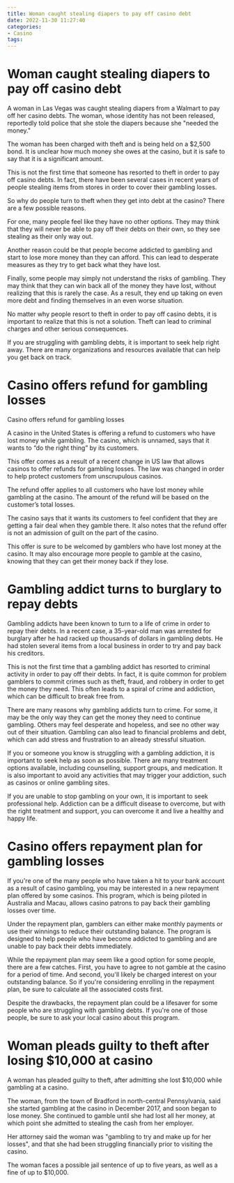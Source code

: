 ```yaml
---
title: Woman caught stealing diapers to pay off casino debt
date: 2022-11-30 11:27:40
categories:
- Casino
tags:
---
```



#  Woman caught stealing diapers to pay off casino debt

A woman in Las Vegas was caught stealing diapers from a Walmart to pay off her casino debts. The woman, whose identity has not been released, reportedly told police that she stole the diapers because she "needed the money."

The woman has been charged with theft and is being held on a $2,500 bond. It is unclear how much money she owes at the casino, but it is safe to say that it is a significant amount.

This is not the first time that someone has resorted to theft in order to pay off casino debts. In fact, there have been several cases in recent years of people stealing items from stores in order to cover their gambling losses.

So why do people turn to theft when they get into debt at the casino? There are a few possible reasons.

For one, many people feel like they have no other options. They may think that they will never be able to pay off their debts on their own, so they see stealing as their only way out.

Another reason could be that people become addicted to gambling and start to lose more money than they can afford. This can lead to desperate measures as they try to get back what they have lost.

Finally, some people may simply not understand the risks of gambling. They may think that they can win back all of the money they have lost, without realizing that this is rarely the case. As a result, they end up taking on even more debt and finding themselves in an even worse situation.

No matter why people resort to theft in order to pay off casino debts, it is important to realize that this is not a solution. Theft can lead to criminal charges and other serious consequences.

If you are struggling with gambling debts, it is important to seek help right away. There are many organizations and resources available that can help you get back on track.

#  Casino offers refund for gambling losses

Casino offers refund for gambling losses

A casino in the United States is offering a refund to customers who have lost money while gambling. The casino, which is unnamed, says that it wants to “do the right thing” by its customers.

This offer comes as a result of a recent change in US law that allows casinos to offer refunds for gambling losses. The law was changed in order to help protect customers from unscrupulous casinos.

The refund offer applies to all customers who have lost money while gambling at the casino. The amount of the refund will be based on the customer’s total losses.

The casino says that it wants its customers to feel confident that they are getting a fair deal when they gamble there. It also notes that the refund offer is not an admission of guilt on the part of the casino.

This offer is sure to be welcomed by gamblers who have lost money at the casino. It may also encourage more people to gamble at the casino, knowing that they can get their money back if they lose.

#  Gambling addict turns to burglary to repay debts

Gambling addicts have been known to turn to a life of crime in order to repay their debts. In a recent case, a 35-year-old man was arrested for burglary after he had racked up thousands of dollars in gambling debts. He had stolen several items from a local business in order to try and pay back his creditors.

This is not the first time that a gambling addict has resorted to criminal activity in order to pay off their debts. In fact, it is quite common for problem gamblers to commit crimes such as theft, fraud, and robbery in order to get the money they need. This often leads to a spiral of crime and addiction, which can be difficult to break free from.

There are many reasons why gambling addicts turn to crime. For some, it may be the only way they can get the money they need to continue gambling. Others may feel desperate and hopeless, and see no other way out of their situation. Gambling can also lead to financial problems and debt, which can add stress and frustration to an already stressful situation.

If you or someone you know is struggling with a gambling addiction, it is important to seek help as soon as possible. There are many treatment options available, including counselling, support groups, and medication. It is also important to avoid any activities that may trigger your addiction, such as casinos or online gambling sites.

If you are unable to stop gambling on your own, it is important to seek professional help. Addiction can be a difficult disease to overcome, but with the right treatment and support, you can overcome it and live a healthy and happy life.

#  Casino offers repayment plan for gambling losses

If you're one of the many people who have taken a hit to your bank account as a result of casino gambling, you may be interested in a new repayment plan offered by some casinos. This program, which is being piloted in Australia and Macau, allows casino patrons to pay back their gambling losses over time.

Under the repayment plan, gamblers can either make monthly payments or use their winnings to reduce their outstanding balance. The program is designed to help people who have become addicted to gambling and are unable to pay back their debts immediately.

While the repayment plan may seem like a good option for some people, there are a few catches. First, you have to agree to not gamble at the casino for a period of time. And second, you'll likely be charged interest on your outstanding balance. So if you're considering enrolling in the repayment plan, be sure to calculate all the associated costs first.

Despite the drawbacks, the repayment plan could be a lifesaver for some people who are struggling with gambling debts. If you're one of those people, be sure to ask your local casino about this program.

#  Woman pleads guilty to theft after losing $10,000 at casino

A woman has pleaded guilty to theft, after admitting she lost $10,000 while gambling at a casino.

The woman, from the town of Bradford in north-central Pennsylvania, said she started gambling at the casino in December 2017, and soon began to lose money. She continued to gamble until she had lost all her money, at which point she admitted to stealing the cash from her employer.

Her attorney said the woman was "gambling to try and make up for her losses", and that she had been struggling financially prior to visiting the casino.

The woman faces a possible jail sentence of up to five years, as well as a fine of up to $10,000.
